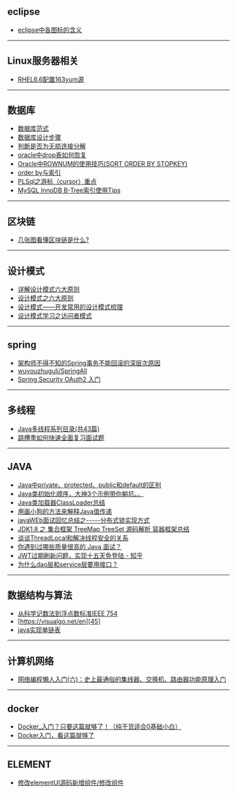 &nbsp;&nbsp;

## eclipse ## 

- [eclipse中各图标的含义][10]

----------


## Linux服务器相关 ##
- [RHEL6.6配置163yum源][15]


----------


## 数据库 ### 
- [数据库范式][16]
- [数据库设计步骤][17]
- [判断是否为无损连接分解][18]
- [oracle中drop表如何恢复][19]
- [Oracle中ROWNUM的使用技巧(SORT ORDER BY STOPKEY)][20]
- [order by与索引][21]
- [PLSql之游标（cursor）重点][22]
- [MySQL InnoDB B-Tree索引使用Tips][23]

----------


## 区块链 ##
- [几张图看懂区块链是什么?][24]


----------


## 设计模式 ## 
- [详解设计模式六大原则][25]
- [设计模式之六大原则][26]
- [设计模式——开发常用的设计模式梳理][27]
- [设计模式学习之访问者模式][28]

----------


## spring ## 
- [架构师不得不知的Spring事务不能回滚的深层次原因][29]
- [wuyouzhuguli/SpringAll][30]
- [Spring Security OAuth2 入门][31]

----------

## 多线程 ##
- [Java多线程系列目录(共43篇)][32]
- [跳槽季如何快速全面复习面试题][33]

----------


## JAVA ##
- [Java中private、protected、public和default的区别][34]
- [Java类初始化顺序，大神3个示例带你躺坑。。][35]
- [Java类加载器ClassLoader总结][36]
- [用画小狗的方法来解释Java值传递][37]
- [javaWEb面试回忆总结之-----分布式锁实现方式][38]
- [JDK1.8 之 集合框架 TreeMap TreeSet 源码解析 容器框架总结][39]
- [谈谈ThreadLocal和解决线程安全的关系][40]
- [你遇到过哪些质量很高的 Java 面试？][41]
- [JWT过期刷新问题，实现十五天免登陆 - 知乎][42]
- [为什么dao层和service层要用接口？][43]

----------
## 数据结构与算法 ##
- [从科学记数法到浮点数标准IEEE 754][44]
- [https://visualgo.net/en][45]
- [java实现单链表][46]

----------
## 计算机网络 ## 
- [网络编程懒人入门(六)：史上最通俗的集线器、交换机、路由器功能原理入门][47]


----------
## docker ##
- [Docker_入门？只要这篇就够了！（纯干货适合0基础小白）][48]
- [Docker入门，看这篇就够了][49]


----------
## ELEMENT ##
- [修改elementUI源码新增组件/修改组件][50]


  [10]: https://blog.csdn.net/qq_27292113/article/details/54601641
  [15]: https://jingyan.baidu.com/article/00a07f3866d61582d128dc4a.html
  [16]: https://blog.csdn.net/yangbodong22011/article/details/51619590
  [17]: http://blog.51cto.com/9291927/2087925
  [18]: https://blog.csdn.net/Wonz5130/article/details/80502746
  [19]: https://jingyan.baidu.com/article/48206aea99ae8e216ad6b3f7.html
  [20]: http://www.blogjava.net/conans/articles/219693.html
  [21]: https://blog.csdn.net/ShelleyLittlehero/article/details/79498943
  [22]: https://blog.csdn.net/qq30211478/article/details/78049019
  [23]: https://www.cnblogs.com/wangxusummer/p/5329813.html
  [24]: https://blog.csdn.net/miaoqinian/article/details/80245507
  [25]: https://www.cnblogs.com/toutou/p/4870926.html#_label2
  [26]: https://www.cnblogs.com/dolphin0520/p/3919839.html
  [27]: http://blog.51cto.com/sihai/2071497
  [28]: https://blog.csdn.net/u012124438/article/details/70537203
  [29]: https://blog.csdn.net/zhouleiblog/article/details/82834178
  [30]: https://github.com/wuyouzhuguli/SpringAll
  [31]: http://www.iocoder.cn/Spring-Security/OAuth2-learning/?vip
  [32]: https://www.cnblogs.com/skywang12345/p/java_threads_category.html
  [33]: https://zhuanlan.zhihu.com/p/55967487
  [34]: https://www.cnblogs.com/jingmengxintang/p/5898900.html
  [35]: https://blog.csdn.net/youanyyou/article/details/78990293
  [36]: https://www.cnblogs.com/doit8791/p/5820037.html
  [37]: https://zhuanlan.zhihu.com/p/29074454
  [38]: https://blog.csdn.net/zhangsanfeng2009/article/details/80970059
  [39]: https://www.jianshu.com/p/69f11fc9ea38
  [40]: http://%20https://blog.csdn.net/chengwai26/article/details/52165257
  [41]: https://www.zhihu.com/question/60949531/answer/579002882
  [42]: https://zhuanlan.zhihu.com/p/57608281
  [43]: https://blog.csdn.net/wxljmy77/article/details/88415310
  [44]: https://zhanjia.iteye.com/blog/2432937
  [45]: https://visualgo.net/en
  [46]: https://www.cnblogs.com/_popc/p/4025684.html
  [47]: https://www.cnblogs.com/imstudy/p/9124987.html
  [48]: https://blog.csdn.net/S_gy_Zetrov/article/details/78161154
  [49]: https://segmentfault.com/a/1190000009544565
  [50]: http://www.dongcoder.com/detail-1207579.html